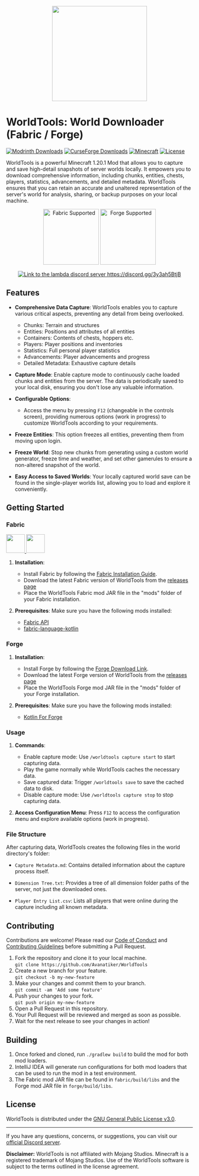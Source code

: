 <p align="center">
  <img src="https://github.com/Avanatiker/WorldTools/blob/master/common/src/main/resources/assets/worldtools/WorldTools.png" alt="" width="256" height="256" style="display: block; margin-left: auto; margin-right: auto;">
</p>

# WorldTools: World Downloader (Fabric / Forge)

[![Modrinth Downloads](https://img.shields.io/modrinth/dt/FlFKBOIX?style=for-the-badge&logo=modrinth&label=Modrinth&color=00AF5C)](https://modrinth.com/mod/worldtools)
[![CurseForge Downloads](https://img.shields.io/badge/dynamic/json?color=e04e14&label=CurseForge&style=for-the-badge&query=downloadCount&url=https%3A%2F%2Faddons-ecs.forgesvc.net%2Fapi%2Fv2%2Faddon%2F391897&cacheSeconds=3600&logo=curseforge)](https://www.curseforge.com/minecraft/mc-mods/worldtools)
[![Minecraft](https://img.shields.io/badge/Minecraft-1.20.1-lime?style=for-the-badge&link=https://www.minecraft.net/)](https://www.minecraft.net/)
[![License](https://img.shields.io/badge/License-GPL%20v3-blue?style=for-the-badge&link=https://www.gnu.org/licenses/gpl-3.0.en.html)](https://www.gnu.org/licenses/gpl-3.0.en.html)

WorldTools is a powerful Minecraft 1.20.1 Mod that allows you to capture and save high-detail snapshots of server worlds
locally.
It empowers you to download comprehensive information, including chunks, entities,
chests, players, statistics, advancements, and detailed metadata.
WorldTools ensures that you can retain an accurate and unaltered representation of the server's world for analysis,
sharing, or backup purposes on your local machine.

<p align="center">
  <a href="https://fabricmc.net/wiki/install"><img src="https://cdn.jonasjones.dev/mod-badges/support-fabric.png" width="150px" alt="Fabric Supported"></a>
  <a href="https://files.minecraftforge.net/net/minecraftforge/forge/"><img src="https://cdn.jonasjones.dev/mod-badges/support-forge.png" width="150px" alt="Forge Supported"></a>
</p>

<div align="center">
  <a href="https://discord.gg/3y3ah5BtjB"><img src="https://invidget.switchblade.xyz/3y3ah5BtjB" alt="Link to the lambda discord server https://discord.gg/3y3ah5BtjB"></a>
</div>

## Features

- **Comprehensive Data Capture**: WorldTools enables you to capture various critical aspects, preventing any detail from
  being overlooked.
    - Chunks: Terrain and structures
    - Entities: Positions and attributes of all entities
    - Containers: Contents of chests, hoppers etc.
    - Players: Player positions and inventories
    - Statistics: Full personal player statistics
    - Advancements: Player advancements and progress
    - Detailed Metadata: Exhaustive capture details

- **Capture Mode**: Enable capture mode to continuously cache loaded chunks and entities from the server. The data is
  periodically saved to your local disk, ensuring you don't lose any valuable information.

- **Configurable Options**:
    - Access the menu by pressing `F12` (changeable in the controls screen), providing numerous options (work in
      progress) to customize WorldTools according to your requirements.

- **Freeze Entities**: This option freezes all entities, preventing them from moving upon login.

- **Freeze World**: Stop new chunks from generating using a custom world generator, freeze time and weather, and set
  other gamerules to ensure a non-altered snapshot of the world.

- **Easy Access to Saved Worlds**: Your locally captured world save can be found in the single-player worlds list,
  allowing you to load and explore it conveniently.

## Getting Started

### Fabric

<p>
  <a title="Fabric API" href="https://www.curseforge.com/minecraft/mc-mods/fabric-api" target="_blank" rel="noopener noreferrer">
    <img src="https://i.imgur.com/Ol1Tcf8.png" alt="" height="50" />
  </a>
  <a title="Fabric Language Kotlin" href="https://minecraft.curseforge.com/projects/fabric-language-kotlin" target="_blank" rel="noopener noreferrer">
    <img src="https://i.imgur.com/c1DH9VL.png" alt="" height="50"/>
  </a>
</p>

1. **Installation**:
    - Install Fabric by following the [Fabric Installation Guide](https://fabricmc.net/wiki/install).
    - Download the latest Fabric version of WorldTools from
      the [releases page](https://github.com/Avanatiker/WorldTools/releases)
    - Place the WorldTools Fabric mod JAR file in the "mods" folder of your Fabric installation.

2. **Prerequisites**: Make sure you have the following mods installed:
    - [Fabric API](https://www.curseforge.com/minecraft/mc-mods/fabric-api)
    - [fabric-language-kotlin](https://www.curseforge.com/minecraft/mc-mods/fabric-language-kotlin)

### Forge

1. **Installation**:
    - Install Forge by following the [Forge Download Link](https://files.minecraftforge.net/net/minecraftforge/forge/).
    - Download the latest Forge version of WorldTools from
      the [releases page](https://github.com/Avanatiker/WorldTools/releases)
    - Place the WorldTools Forge mod JAR file in the "mods" folder of your Forge installation.

2. **Prerequisites**: Make sure you have the following mods installed:
    - [Kotlin For Forge](https://www.curseforge.com/minecraft/mc-mods/kotlin-for-forge)

### Usage

1. **Commands**:
    - Enable capture mode: Use `/worldtools capture start` to start capturing data.
    - Play the game normally while WorldTools caches the necessary data.
    - Save captured data: Trigger `/worldtools save` to save the cached data to disk.
    - Disable capture mode: Use `/worldtools capture stop` to stop capturing data.

2. **Access Configuration Menu**: Press `F12` to access the configuration menu and explore available options (work in
   progress).

### File Structure

After capturing data, WorldTools creates the following files in the world directory's folder:

- `Capture Metadata.md`: Contains detailed information about the capture process itself.

- `Dimension Tree.txt`: Provides a tree of all dimension folder paths of the server, not just the downloaded ones.

- `Player Entry List.csv`: Lists all players that were online during the capture including all known metadata.

## Contributing

Contributions are welcome!
Please read our [Code of Conduct](https://github.com/Avanatiker/WorldTools/blob/master/CODE_OF_CONDUCT.md)
and [Contributing Guidelines](https://github.com/Avanatiker/WorldTools/blob/master/CONTRIBUTING.md) before submitting a
Pull Request.

1. Fork the repository and clone it to your local machine.  
   `git clone https://github.com/Avanatiker/WorldTools`
2. Create a new branch for your feature.  
   `git checkout -b my-new-feature`
3. Make your changes and commit them to your branch.  
   `git commit -am 'Add some feature'`
4. Push your changes to your fork.  
   `git push origin my-new-feature`
5. Open a Pull Request in this repository.
6. Your Pull Request will be reviewed and merged as soon as possible.
7. Wait for the next release to see your changes in action!

## Building

1. Once forked and cloned, run `./gradlew build` to build the mod for both mod loaders.
2. IntelliJ IDEA will generate run configurations for both mod loaders that can be used to run the mod in a test
   environment.
3. The Fabric mod JAR file can be found in `fabric/build/libs` and the Forge mod JAR file in `forge/build/libs`.

## License

WorldTools is distributed under
the [GNU General Public License v3.0](https://github.com/Avanatiker/WorldTools/blob/master/LICENSE.md).

---

If you have any questions, concerns, or suggestions,
you can visit our [official Discord server](https://discord.gg/3y3ah5BtjB).

**Disclaimer:** WorldTools is not affiliated with Mojang Studios. Minecraft is a registered trademark of Mojang Studios.
Use of the WorldTools software is subject to the terms outlined in the license agreement.
